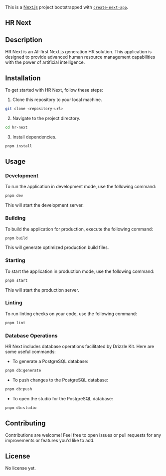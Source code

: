This is a [Next.js](https://nextjs.org/) project bootstrapped with [`create-next-app`](https://github.com/vercel/next.js/tree/canary/packages/create-next-app).

## HR Next

## Description

HR Next is an AI-first Next.js generation HR solution. This application is designed to provide advanced human resource management capabilities with the power of artificial intelligence.

## Installation

To get started with HR Next, follow these steps:

1. Clone this repository to your local machine.

```bash
git clone <repository-url>
```

2. Navigate to the project directory.

```bash
cd hr-next
```

3. Install dependencies.

```bash
pnpm install
```

## Usage

### Development

To run the application in development mode, use the following command:

```bash
pnpm dev
```

This will start the development server.

### Building

To build the application for production, execute the following command:

```bash
pnpm build
```

This will generate optimized production build files.

### Starting

To start the application in production mode, use the following command:

```bash
pnpm start
```

This will start the production server.

### Linting

To run linting checks on your code, use the following command:

```bash
pnpm lint
```

### Database Operations

HR Next includes database operations facilitated by Drizzle Kit. Here are some useful commands:

- To generate a PostgreSQL database:

```bash
pnpm db:generate
```

- To push changes to the PostgreSQL database:

```bash
pnpm db:push
```

- To open the studio for the PostgreSQL database:

```bash
pnpm db:studio
```

## Contributing

Contributions are welcome! Feel free to open issues or pull requests for any improvements or features you'd like to add.

## License

No license yet.
